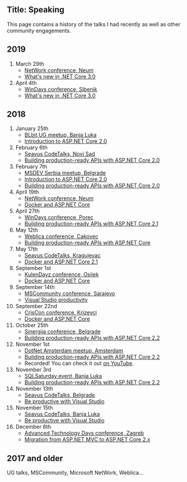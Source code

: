 Title: Speaking
---

This page contains a history of the talks I had recently as well as other community engagements.

2019
----

 1. March 29th
     - [NetWork conference, Neum](https://www.networkkonferencija.ba/)
     - [What's new in .NET Core 3.0](https://github.com/miroslavpopovic/what-is-new-in-dotnet-core-3)
 2. April 4th
     - [WinDays conference, Sibenik](https://www.windays.hr/)
     - [What's new in .NET Core 3.0](https://github.com/miroslavpopovic/what-is-new-in-dotnet-core-3)

2018
----

 1. January 25th
     - [BLbit UG meetup, Banja Luka](https://www.facebook.com/events/393720467707508/)
     - [Introduction to ASP.NET Core 2.0](https://www.slideshare.net/miroslavpopovic/introduction-to-aspnet-core-139918343)
 2. February 6th
     - [Seavus CodeTalks, Novi Sad](https://www.facebook.com/events/1629179527151548/)
     - [Building production-ready APIs with ASP.NET Core 2.0](https://github.com/miroslavpopovic/production-ready-apis-sample)
 3. February 7th
     - [MSDEV Serbia meetup, Belgrade](https://www.meetup.com/MSDEV-Serbia-User-Group/events/247513563/)
     - [Introduction to ASP.NET Core 2.0](https://www.slideshare.net/miroslavpopovic/introduction-to-aspnet-core-139918343)
     - [Building production-ready APIs with ASP.NET Core 2.0](https://github.com/miroslavpopovic/production-ready-apis-sample)
 4. April 19th
     - [NetWork conference, Neum](https://www.networkkonferencija.ba/)
     - [Docker and ASP.NET Core](https://github.com/miroslavpopovic/docker-aspnetcore-sample-1)
 5. April 27th
     - [WinDays conference, Porec](https://www.windays.hr/raspored/arhiva/2018/building_production_ready_apis/4249)
     - [Building production-ready APIs with ASP.NET Core 2.1](https://github.com/miroslavpopovic/production-ready-apis-sample-2.1)
 6. May 12th
     - [Weblica conference, Cakovec](https://weblica.hr/)
     - [Building production-ready APIs with ASP.NET Core](https://github.com/miroslavpopovic/production-ready-apis-sample-2.1)
 7. May 17th
     - [Seavus CodeTalks, Kragujevac](https://codetalks.seavus.com/seavus-codetalks-in-kragujevac-17052018)
     - [Docker and ASP.NET Core 2.1](https://github.com/miroslavpopovic/docker-aspnetcore-sample-1)
 8. September 1st
     - [KulenDayz conference, Osijek](http://www.kulendayz.com/)
     - [Docker and ASP.NET Core](https://github.com/miroslavpopovic/docker-aspnetcore-sample-1)
 9. September 14th
     - [MSCommunity conference, Sarajevo](https://conference.mscommunity.ba/)
     - [Visual Studio productivity](https://www.slideshare.net/miroslavpopovic/visual-studio-productivity-mscommunity-7-sarajevo)
 10. September 22nd
     - [CrisCon conference, Krizevci](http://criscon.krizevci.hr/)
     - [Docker and ASP.NET Core](https://github.com/miroslavpopovic/docker-aspnetcore-sample-1)
 11. October 25th
     - [Sinergija conference, Belgrade](https://www.sinergija18.rs/)
     - [Building production-ready APIs with ASP.NET Core 2.2](https://github.com/miroslavpopovic/production-ready-apis-sample-2.2)
 12. November 1st
     - [DotNet Amsterdam meetup, Amsterdam](https://www.meetup.com/dotnet-amsterdam/events/255737023/)
     - [Building production-ready APIs with ASP.NET Core 2.2](https://github.com/miroslavpopovic/production-ready-apis-sample-2.2)
     - Recorded! You can check it out [on YouTube](https://youtu.be/XLHeJgWovI4).
 13. November 3rd
     - [SQLSaturday event, Banja Luka](https://www.sqlsaturday.com/791/EventHome.aspx)
     - [Building production-ready APIs with ASP.NET Core 2.2](https://github.com/miroslavpopovic/production-ready-apis-sample-2.2)
 14. November 13th
     - [Seavus CodeTalks, Belgrade](https://codetalks.seavus.com/seavus-codetalks-in-belgrade-13112018)
     - [Be productive with Visual Studio](https://www.slideshare.net/miroslavpopovic/visual-studio-productivity-mscommunity-7-sarajevo)
 15. November 15th
     - [Seavus CodeTalks, Banja Luka](https://codetalks.seavus.com/seavus-codetalks-in-banja-luka-15112018)
     - [Be productive with Visual Studio](https://www.slideshare.net/miroslavpopovic/visual-studio-productivity-mscommunity-7-sarajevo)
 16. December 6th
     - [Advanced Technology Days conference, Zagreb](https://advtechdays.com/)
     - [Migration from ASP.NET MVC to ASP.NET Core 2.x](https://www.slideshare.net/miroslavpopovic/migration-from-aspnet-mvc-to-aspnet-core)

2017 and older
--------------

UG talks, MSCommunity, Microsoft NetWork, Weblica...
